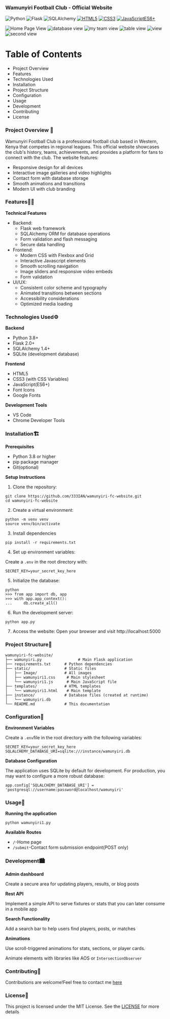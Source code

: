 ### Wamunyiri Football Club - Official Website

![Python](https://img.shields.io/badge/Python-3.8+-blue?logo=python)
![Flask](https://img.shields.io/badge/Flask-2.0+-black?logo=flask)
![SQLAlchemy](https://img.shields.io/badge/SQLAlchemy-lightgrey?logo=sqlalchemy)
[![HTML5](https://img.shields.io/badge/HTML5-E34F26?logo=html5&logoColor=white)](https://developer.mozilla.org/en-US/docs/Web/HTML)
[![CSS3](https://img.shields.io/badge/CSS3-1572B6?logo=css3&logoColor=white)](https://developer.mozilla.org/en-US/docs/Web/CSS)
[![JavaScriptES6+](https://img.shields.io/badge/JavaScriptES6+-F7DF1E?logo=javascriptES6+&logoColor=black)](https://developer.mozilla.org/en-US/docs/Web/JavaScript)

![Home Page View](/teampage.png)
![database view](/contact.png)
![my team view](/myteam.png)
![table view](/table.png)
![view](/view.png)
![second view](/view1.png)

# Table of Contents

  - Project Overview
  - Features
  - Technologies Used
  - Installation
  - Project Structure
  - Configuration
  - Usage
  - Development
  - Contributing
  - License

### Project Overview 🎯

Wamunyiri Football Club is a professional football club based in Western, Kenya that competes in regional leagues. This official website showcases the club's history, teams, achievements, and provides a platform for fans to connect with the club.
The website features:
 - Responsive design for all devices
 - Interactive image galleries and video highlights
 - Contact form with database storage
 - Smooth animations and transitions
 - Modern UI with club branding

### Features👩‍💻
**Technical Features**
 - Backend:
     - Flask web framework
     - SQLAlchemy ORM for database operations
     - Form validation and flash messaging
     - Secure data handling
  - Frontend:
     - Modern CSS with Flexbox and Grid
     - Interactive Javascript elements
     - Smooth scrolling navigation
     - Image sliders and responsive video embeds
     - Form validation
  - UI/UX:
      - Consistent color scheme and typography
      - Animated transitions between sections
      - Accessibility considerations
      - Optimized media loading

 ### Technologies Used⚙
**Backend**
   - Python 3.8+
   - Flask 2.0+
   - SQLAlchemy 1.4+
   - SQLite (development database)

**Frontend**
   - HTML5
   - CSS3 (with CSS Variables)
   - JavaScript(ES6+)
   - Font Icons
   - Google Fonts

**Development Tools**
   - VS Code 
   - Chrome Developer Tools

### Installation🏗

**Prerequisites**
   - Python 3.8 or higher
   - pip package manager
   - Git(optional)

**Setup Instructions**

1. Clone the repository:
```
git clone https://github.com/333IAN/wamunyiri-fc-website.git
cd wamunyiri-fc-website
```
2. Create a virtual environment:
```
python -m venv venv
source venv/bin/activate
```
3. Install dependencies
```
pip install -r requirements.txt
```
4. Set up environment variables:

Create a ```.env``` in the root directory with:
```
SECRET_KEY=your_secret_key_here
```
5. Initialize the database:
```
python
>>> from app import db, app
>>> with app.app_context():
...     db.create_all()
```
6. Run the development server:
```
python app.py
```
7. Access the website:
Open your browser and visit http://localhost:5000

### Project Structure📏
```
wamunyiri-fc-website/
├── wamunyiri.py                # Main Flask application
├── requirements.txt      # Python dependencies
├── static/               # Static files
│   ├── Image/            # All images
│   ├── wamunyiri1.css     # Main stylesheet
│   └── wamunyiri1.js      # Main JavaScript file
├── templates/            # HTML templates
│   └── wamunyiri1.html    # Main template
├── instance/             # Database files (created at runtime)
│   └── wamunyiri.db
└── README.md             # This documentation
```
### Configuration🏁

**Environment Variables**

Create a ```.env```file in the root directory with the following variables:
```
SECRET_KEY=your_secret_key_here
SQLALCHEMY_DATABASE_URI=sqlite:///instance/wamunyiri.db
```
**Database Configuration**

The application uses SQLite by default for development. For production, you may want to configure a more robust database:
```
app.config['SQLALCHEMY_DATABASE_URI'] = 'postgresql://username:password@localhost/wamunyiri'
```

### Usage👤
**Running the application**
```
python wamunyiri1.py
```
**Available Routes**
- ```/```-Home page
- ```/submit```-Contact form submission endpoint(POST only)

### Development🏙

**Admin dashboard**

Create a secure area for updating players, results, or blog posts

**Rest API**

Implement a simple API to serve fixtures or stats that you can later consume in a mobile app

**Search Functionality**

Add a search bar to help users find players, posts, or matches

**Animations**

Use scroll-triggered animations for stats, sections, or player cards.

Animate elements with libraries like AOS or ```IntersectionObserver```

### Contributing📧

Contributions are welcome!Feel free to contact me <a href="https://www.linkedin.com/in/ian-isavwa">here</a>

### License📌

This project is licensed under the MIT License. See the [LICENSE](LICENSE) for more details






































































 














































































